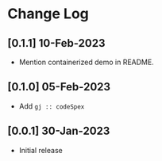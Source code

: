 # Change Log

## [0.1.1] 10-Feb-2023
- Mention containerized demo in README.

## [0.1.0] 05-Feb-2023
- Add `gj :: codeSpex`

## [0.0.1] 30-Jan-2023
- Initial release
